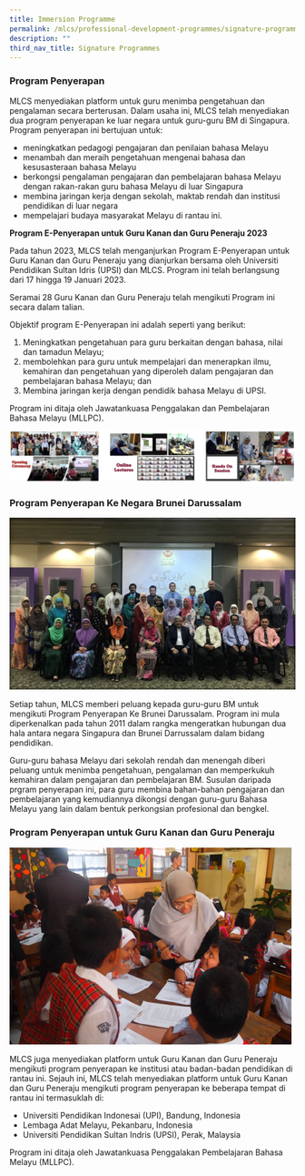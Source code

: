 ```yaml
---
title: Immersion Programme
permalink: /mlcs/professional-development-programmes/signature-programme-program-teras/immersion-programme/
description: ""
third_nav_title: Signature Programmes
---
```

### **Program Penyerapan**

MLCS menyediakan platform untuk guru menimba pengetahuan dan pengalaman secara berterusan. Dalam usaha ini, MLCS telah menyediakan dua program penyerapan ke luar negara untuk guru-guru BM di Singapura. Program penyerapan ini bertujuan untuk:

*   meningkatkan pedagogi pengajaran dan penilaian bahasa Melayu
*   menambah dan meraih pengetahuan mengenai bahasa dan kesusasteraan bahasa Melayu
*   berkongsi pengalaman pengajaran dan pembelajaran bahasa Melayu dengan rakan-rakan guru bahasa Melayu di luar Singapura
*   membina jaringan kerja dengan sekolah, maktab rendah dan institusi pendidikan di luar negara
*   mempelajari budaya masyarakat Melayu di rantau ini.


**Program E-Penyerapan untuk Guru Kanan dan Guru Peneraju 2023**

Pada tahun 2023, MLCS telah menganjurkan Program E-Penyerapan untuk Guru Kanan dan Guru Peneraju yang dianjurkan bersama oleh Universiti Pendidikan Sultan Idris (UPSI) dan MLCS. Program ini telah berlangsung dari 17 hingga 19 Januari 2023.

Seramai 28 Guru Kanan dan Guru Peneraju telah mengikuti Program ini secara dalam talian.

Objektif program E-Penyerapan ini adalah seperti yang berikut:

1.  Meningkatkan pengetahuan para guru berkaitan dengan bahasa, nilai dan tamadun Melayu;
2.  membolehkan para guru untuk mempelajari dan menerapkan ilmu, kemahiran dan pengetahuan yang diperoleh dalam pengajaran dan pembelajaran bahasa Melayu; dan
3.  Membina jaringan kerja dengan pendidik bahasa Melayu di UPSI.

Program ini ditaja oleh Jawatankuasa Penggalakan dan Pembelajaran Bahasa Melayu (MLLPC).

![Immersion 2023](/images/Immersion%202023.jpg)
  

### **Program Penyerapan Ke Negara Brunei Darussalam**

![Program Penyerapan Ke Negara Brunei Darussalam](/images/immersion20.jpeg)

Setiap tahun, MLCS memberi peluang kepada guru-guru BM untuk mengikuti Program Penyerapan Ke Brunei Darussalam. Program ini mula diperkenalkan pada tahun 2011 dalam rangka mengeratkan hubungan dua hala antara negara Singapura dan Brunei Darrussalam dalam bidang pendidikan.

Guru-guru bahasa Melayu dari sekolah rendah dan menengah diberi peluang untuk menimba pengetahuan, pengalaman dan memperkukuh kemahiran dalam pengajaran dan pembelajaran BM. Susulan daripada prgram penyerapan ini, para guru membina bahan-bahan pengajaran dan pembelajaran yang kemudiannya dikongsi dengan guru-guru Bahasa Melayu yang lain dalam bentuk perkongsian profesional dan bengkel.

### **Program Penyerapan untuk Guru Kanan dan Guru Peneraju**

![Program Penyerapan untuk Guru Kanan dan Guru Peneraju](/images/immersion33.png)

MLCS juga menyediakan platform untuk Guru Kanan dan Guru Peneraju mengikuti program penyerapan ke institusi atau badan-badan pendidikan di rantau ini. Sejauh ini, MLCS telah menyediakan platform untuk Guru Kanan dan Guru Peneraju mengikuti program penyerapan ke beberapa tempat di rantau ini termasuklah di:

*   Universiti Pendidikan Indonesai (UPI), Bandung, Indonesia
*   Lembaga Adat Melayu, Pekanbaru, Indonesia
*   Universiti Pendidikan Sultan Indris (UPSI), Perak, Malaysia

Program ini ditaja oleh Jawatankuasa Penggalakan Pembelajaran Bahasa Melayu (MLLPC).